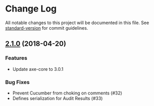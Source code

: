 # Change Log

All notable changes to this project will be documented in this file. See [standard-version](https://github.com/conventional-changelog/standard-version) for commit guidelines.


<a name="2.1.0"></a>
## [2.1.0](https://github.com/dequelabs/axe-matchers/compare/v2.1.0...v2.0.0) (2018-04-20)

### Features

* Update axe-core to 3.0.1

### Bug Fixes

* Prevent Cucumber from choking on comments (#32)
* Defines serialization for Audit Results (#33)